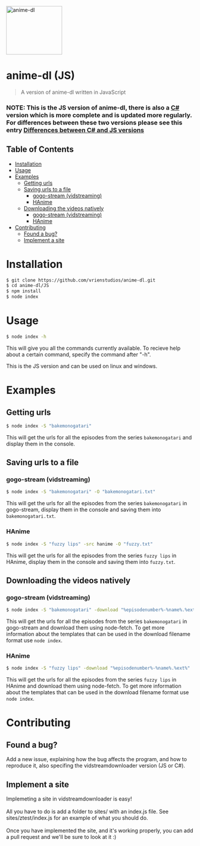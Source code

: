 <img src="https://repository-images.githubusercontent.com/280795543/9ae82b00-2747-11eb-83a2-49a3d467c9ec?width=100&height=100" alt="anime-dl" width="150" height="130"><br>

# anime-dl (JS)

> A version of anime-dl written in JavaScript

### NOTE: This is the JS version of anime-dl, there is also a [C#](https://github.com/vrienstudios/anime-dl/) version which is more complete and is updated more regularly. For differences between these two versions please see this entry [Differences between C# and JS versions](https://github.com/vrienstudios/anime-dl/wiki/Differences-between-C%23-and-JS-versions)

## Table of Contents

-   [Installation](#installation)
-   [Usage](#usage)
-   [Examples](#examples)
    -   [Getting urls](#getting-urls)
    -   [Saving urls to a file](#saving-urls-to-a-file)
        -   [gogo-stream (vidstreaming)](#gogo-stream-vidstreaming)
        -   [HAnime](#hanime)
    -   [Downloading the videos natively](#downloading-the-videos-natively)
        -   [gogo-stream (vidstreaming)](#gogo-stream-vidstreaming-1)
        -   [HAnime](#hanime-1)
-   [Contributing](#contributing)
    -   [Found a bug?](#found-a-bug)
    -   [Implement a site](#implement-a-site)

# Installation

```sh
$ git clone https://github.com/vrienstudios/anime-dl.git
$ cd anime-dl/JS
$ npm install
$ node index
```

# Usage

```sh
$ node index -h
```

This will give you all the commands currently available. To recieve help about a certain command, specify the command after "-h".

This is the JS version and can be used on linux and windows.

# Examples

## Getting urls

```sh
$ node index -S "bakemonogatari"
```

This will get the urls for all the episodes from the series `bakemonogatari` and display them in the console.

## Saving urls to a file

### gogo-stream (vidstreaming)

```sh
$ node index -S "bakemonogatari" -O "bakemonogatari.txt"
```

This will get the urls for all the episodes from the series `bakemonogatari` in gogo-stream, display them in the console and saving them into `bakemonogatari.txt`.<br>

### HAnime

```sh
$ node index -S "fuzzy lips" -src hanime -O "fuzzy.txt"
```

This will get the urls for all the episodes from the series `fuzzy lips` in HAnime, display them in the console and saving them into `fuzzy.txt`.<br>

## Downloading the videos natively

### gogo-stream (vidstreaming)

```sh
$ node index -S "bakemonogatari" -download "%episodenumber%-%name%.%ext%"
```

This will get the urls for all the episodes from the series `bakemonogatari` in gogo-stream and download them using node-fetch. To get more information about the templates that can be used in the download filename format use `node index`.<br>

### HAnime

```sh
$ node index -S "fuzzy lips" -download "%episodenumber%-%name%.%ext%"
```

This will get the urls for all the episodes from the series `fuzzy lips` in HAnime and download them using node-fetch. To get more information about the templates that can be used in the download filename format use `node index`.

# Contributing

## Found a bug?

Add a new issue, explaining how the bug affects the program, and how to reproduce it, also specifing the vidstreamdownloader version (JS or C#).

## Implement a site

Implemeting a site in vidstreamdownloader is easy! <br><br>All you have to do is add a folder to sites/ with an index.js file. See sites/ztest/index.js for an example of what you should do.<br><br> Once you have implemented the site, and it's working properly, you can add a pull request and we'll be sure to look at it :)
